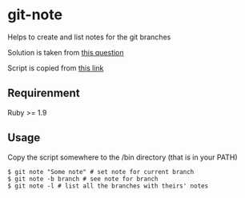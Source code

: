 # git-note
Helps to create and list notes for the git branches

Solution is taken from [this question](https://stackoverflow.com/questions/4750845/how-do-you-annotate-a-branch)

Script is copied from [this link](https://bitbucket.org/rkj/dotfiles/src/310059118a22bc3fba5227c13e5028e5d4c71499/bin/git-note?at=default)

## Requirenment
Ruby >= 1.9

## Usage

Copy the script somewhere to the /bin directory (that is in your PATH) 
```
$ git note "Some note" # set note for current branch
$ git note -b branch # see note for branch
$ git note -l # list all the branches with theirs' notes
```
